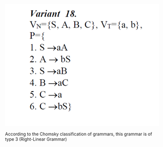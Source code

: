 ![variant!](variant18.png)


According to the Chomsky classification of grammars, this grammar is of type 3 (Right-Linear Grammar)